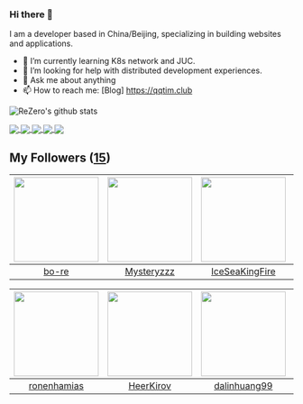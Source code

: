 ### Hi there 👋

  I am a developer based in China/Beijing, specializing in building websites and applications.
  
  - 🌱 I’m currently learning K8s network and JUC.
  - 🤔 I’m looking for help with distributed development experiences.
  - 💬 Ask me about anything
  - 📫 How to reach me: [Blog] https://qqtim.club
  
  
  ![ReZero's github stats](https://github-readme-stats.vercel.app/api?username=rezeros&show_icons=true&title_color=fff&icon_color=79ff97&text_color=9f9f9f&bg_color=151515)
  
  
  
  <a href="https://github.com/rezeros">
<img align="center" src="https://github-readme-stats.vercel.app/api/wakatime?username=rezeros" />
  </a>

  <a href="https://github.com/rezeros">
<img align="center" src="https://github-readme-stats.vercel.app/api/top-langs/?username=rezeros&layout=compact&exclude_repo=rezeros,rezeros.github.io,blog-source&hide=css,html&langs_count=8" />
  </a>
 
  <a href="https://github.com/rezeros/zit">
<img align="center" src="https://github-readme-stats.vercel.app/api/pin/?username=rezeros&repo=zit&title_color=fff&icon_color=79ff97&text_color=9f9f9f&bg_color=151515" />
  </a>
  <a href="https://github.com/rezeros/zerobox">
<img align="center" src="https://github-readme-stats.vercel.app/api/pin/?username=rezeros&repo=zerobox&title_color=fff&icon_color=79ff97&text_color=9f9f9f&bg_color=151515" />
  </a>
  <a href="https://github.com/rezeros/leetcode">
<img align="center" src="https://github-readme-stats.vercel.app/api/pin/?username=rezeros&repo=leetcode&title_color=fff&icon_color=79ff97&text_color=9f9f9f&bg_color=151515" />
  </a>
 
  

## My Followers ([15](https://github.com/ReZeroS?tab=followers))

| <img src="https://avatars.githubusercontent.com/u/47686772?v=4" width="150" height="150" /> | <img src="https://avatars.githubusercontent.com/u/39089451?v=4" width="150" height="150" /> | <img src="https://avatars.githubusercontent.com/u/34676280?v=4" width="150" height="150" /> | <img src="https://avatars.githubusercontent.com/u/11344747?v=4" width="150" height="150" /> |
| :-----------------------------------------------------------------------------------------: | :-----------------------------------------------------------------------------------------: | :-----------------------------------------------------------------------------------------: | :-----------------------------------------------------------------------------------------: |
|                              [bo-re](https://github.com/bo-re)                              |                         [Mysteryzzz](https://github.com/Mysteryzzz)                         |                     [IceSeaKingFire](https://github.com/IceSeaKingFire)                     |                           [qistchan](https://github.com/qistchan)                           |

| <img src="https://avatars.githubusercontent.com/u/1706296?v=4" width="150" height="150" /> | <img src="https://avatars.githubusercontent.com/u/26834294?v=4" width="150" height="150" /> | <img src="https://avatars.githubusercontent.com/u/6508763?v=4" width="150" height="150" /> | <img src="https://avatars.githubusercontent.com/u/36908291?v=4" width="150" height="150" /> |
| :----------------------------------------------------------------------------------------: | :-----------------------------------------------------------------------------------------: | :----------------------------------------------------------------------------------------: | :-----------------------------------------------------------------------------------------: |
|                        [ronenhamias](https://github.com/ronenhamias)                       |                          [HeerKirov](https://github.com/HeerKirov)                          |                       [dalinhuang99](https://github.com/dalinhuang99)                      |                         [ljtnicehrx](https://github.com/ljtnicehrx)                         |